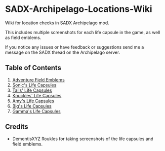 # SADX-Archipelago-Locations-Wiki

Wiki for location checks in SADX Archipelago mod.

This includes multiple screenshots for each life capsule in the game, as well as field emblems.

If you notice any issues or have feedback or suggestions send me a message on the SADX thread on the Archipelago server.

## Table of Contents

1. [ Adventure Field Emblems ](./Field%20Emblems/Field%20Emblems.md)
2. [ Sonic's Life Capsules ](./Sonic/Sonic.md)
3. [ Tails' Life Capsules ](./Tails/Tails.md)
4. [ Knuckles' Life Capsules ](./Knuckles/Knuckles.md)
5. [ Amy's Life Capsules ](./Amy/Amy.md)
6. [ Big's Life Capsules ](./Big/Big.md)
7. [ Gamma's Life Capsules ](./Gamma/Gamma.md)

## Credits

- DementisXYZ Roukles for taking screenshots of the life capsules and field emblems.
